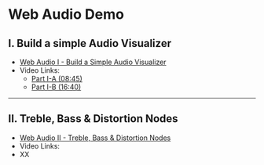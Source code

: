 # Web Audio Demo

## I. Build a simple Audio Visualizer

- [Web Audio I - Build a Simple Audio Visualizer](https://github.com/tonethar/IGME-330-Master/blob/master/notes/demo-web-audio-1.md)
- Video Links:
  - [Part I-A (08:45)]()
  - [Part I-B (16:40)]()

<hr>

## II. Treble, Bass & Distortion Nodes

- [Web Audio II - Treble, Bass & Distortion Nodes](https://github.com/tonethar/IGME-330-Master/blob/master/notes/demo-web-audio-2.md)
- Video Links:
 - XX
